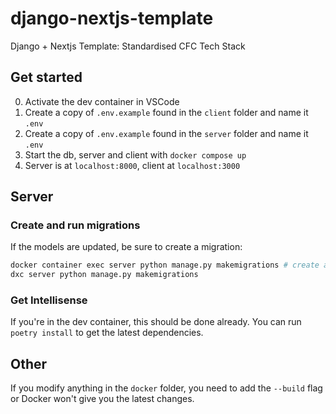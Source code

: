 # django-nextjs-template

Django + Nextjs Template: Standardised CFC Tech Stack

## Get started

0. Activate the dev container in VSCode
1. Create a copy of `.env.example` found in the `client` folder and name it `.env`
2. Create a copy of `.env.example` found in the `server` folder and name it `.env`
3. Start the db, server and client with `docker compose up`
4. Server is at `localhost:8000`, client at `localhost:3000`

## Server

### Create and run migrations

If the models are updated, be sure to create a migration:

```bash
docker container exec server python manage.py makemigrations # create a new migration OR
dxc server python manage.py makemigrations
```

### Get Intellisense

If you're in the dev container, this should be done already. You can run `poetry install` to get the latest dependencies.

## Other

If you modify anything in the `docker` folder, you need to add the `--build` flag or Docker won't give you the latest changes.
